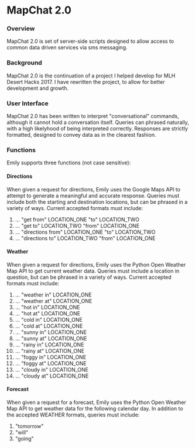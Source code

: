 # MapChat 2.0

### Overview
MapChat 2.0 is set of server-side scripts designed to allow access to common data driven services via sms messaging.

### Background
MapChat 2.0 is the continuation of a project I helped develop for MLH Desert Hacks 2017. I have rewritten the project, to allow for better development and growth.

### User Interface
MapChat 2.0 has been written to interpret "conversational" commands, although it cannot hold a conversation itself. Queries can phrased naturally, with a high likelyhood of being interpreted correctly. Responses are strictly formatted, designed to convey data as in the clearest fashion.

### Functions
Emily supports three functions (not case sensitive):

#### Directions
When given a request for directions, Emily uses the Google Maps API to attempt to generate a meaningful and accurate response. Queries must include both the starting and destination locations, but can be phrased in a variety of ways. Current accepted formats must include:
1. ... "get from" LOCATION_ONE "to" LOCATION_TWO
2. ... "get to" LOCATION_TWO "from" LOCATION_ONE
3. ... "directions from" LOCATION_ONE "to" LOCATION_TWO
4. ... "directions to" LOCATION_TWO "from" LOCATION_ONE

#### Weather
When given a request for directions, Emily uses the Python Open Weather Map API to get current weather data. Queries must include a location in question, but can be phrased in a variety of ways. Current accepted formats must include:
1. ... "weather in" LOCATION_ONE
2. ... "weather at" LOCATION_ONE
3. ... "hot in" LOCATION_ONE
4. ... "hot at" LOCATION_ONE
5. ... "cold in" LOCATION_ONE
6. ... "cold at" LOCATION_ONE
7. ... "sunny in" LOCATION_ONE
8. ... "sunny at" LOCATION_ONE
9. ... "rainy in" LOCATION_ONE
10. ... "rainy at" LOCATION_ONE
11. ... "foggy in" LOCATION_ONE
12. ... "foggy at" LOCATION_ONE
13. ... "cloudy in" LOCATION_ONE
14. ... "cloudy at" LOCATION_ONE

#### Forecast
When given a request for a forecast, Emily uses the Python Open Weather Map API to get weather data for the following calendar day. In addition to the accepted WEATHER formats, queries must include:
1. "tomorrow"
2. "will"
3. "going"

